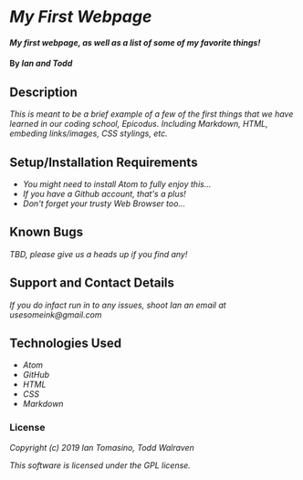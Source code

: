 # _My First Webpage_

#### _My first webpage, as well as a list of some of my favorite things!_

#### By _**Ian and Todd**_

## Description

_This is meant to be a brief example of a few of the first things that we have learned in our coding school, Epicodus. Including Markdown, HTML, embeding links/images, CSS stylings, etc._

## Setup/Installation Requirements

* _You might need to install Atom to fully enjoy this..._
* _If you have a Github account, that's a plus!_
* _Don't forget your trusty Web Browser too..._

## Known Bugs

_TBD, please give us a heads up if you find any!_

## Support and Contact Details

_If you do infact run in to any issues, shoot Ian an email at usesomeink@gmail.com_

## Technologies Used

* _Atom_
* _GitHub_
* _HTML_
* _CSS_
* _Markdown_

### License

_Copyright (c) 2019 Ian Tomasino, Todd Walraven_

_This software is licensed under the GPL license._
